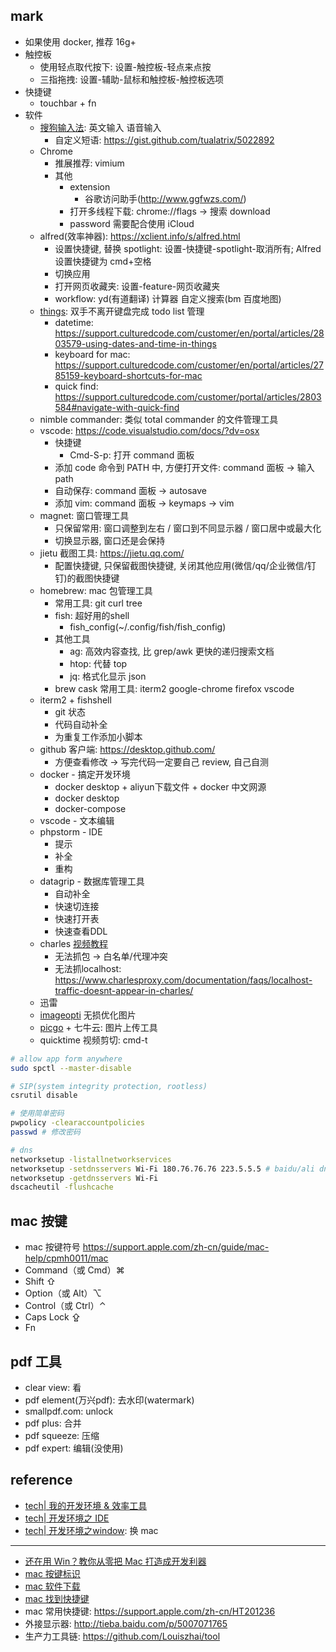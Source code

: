 ## mark

- 如果使用 docker, 推荐 16g+
- 触控板
    - 使用轻点取代按下: 设置-触控板-轻点来点按
    - 三指拖拽: 设置-辅助-鼠标和触控板-触控板选项
- 快捷键
    - touchbar + fn
- 软件
    - [搜狗输入法](https://pinyin.sogou.com/mac/): 英文输入 语音输入
        - 自定义短语: https://gist.github.com/tualatrix/5022892
    - Chrome
        - 推展推荐: vimium
        - 其他
            - extension
                - 谷歌访问助手(http://www.ggfwzs.com/)
            - 打开多线程下载: chrome://flags -> 搜索 download
            - password 需要配合使用 iCloud
    - alfred(效率神器): https://xclient.info/s/alfred.html
        - 设置快捷键, 替换 spotlight: 设置-快捷键-spotlight-取消所有; Alfred设置快捷键为 cmd+空格
        - 切换应用
        - 打开网页收藏夹: 设置-feature-网页收藏夹
        - workflow: yd(有道翻译) 计算器 自定义搜索(bm 百度地图)
    - [things](https://www.jianshu.com/p/4de1ffd3d6d9): 双手不离开键盘完成 todo list 管理
        - datetime: https://support.culturedcode.com/customer/en/portal/articles/2803579-using-dates-and-time-in-things
        - keyboard for mac: https://support.culturedcode.com/customer/en/portal/articles/2785159-keyboard-shortcuts-for-mac
        - quick find: https://support.culturedcode.com/customer/portal/articles/2803584#navigate-with-quick-find
    - nimble commander: 类似 total commander 的文件管理工具
    - vscode: https://code.visualstudio.com/docs/?dv=osx
        - 快捷键
            - Cmd-S-p: 打开 command 面板
        - 添加 code 命令到 PATH 中, 方便打开文件: command 面板 -> 输入 path
        - 自动保存: command 面板 -> autosave
        - 添加 vim: command 面板 -> keymaps -> vim
    - magnet: 窗口管理工具
        - 只保留常用: 窗口调整到左右 / 窗口到不同显示器 / 窗口居中或最大化
        - 切换显示器, 窗口还是会保持
    - jietu 截图工具: https://jietu.qq.com/
        - 配置快捷键, 只保留截图快捷键, 关闭其他应用(微信/qq/企业微信/钉钉)的截图快捷键
    - homebrew: mac 包管理工具
        - 常用工具: git curl tree
        - fish: 超好用的shell
            - fish_config(~/.config/fish/fish_config)
        - 其他工具
            - ag: 高效内容查找, 比 grep/awk 更快的递归搜索文档
            - htop: 代替 top
            - jq: 格式化显示 json
        - brew cask 常用工具: iterm2 google-chrome firefox vscode
    - iterm2 + fishshell
        - git 状态
        - 代码自动补全
        - 为重复工作添加小脚本
    - github 客户端: https://desktop.github.com/
        - 方便查看修改 -> 写完代码一定要自己 review, 自己自测
    - docker - 搞定开发环境
        - docker desktop + aliyun下载文件 + docker 中文网源
        - docker desktop
        - docker-compose
    - vscode - 文本编辑
    - phpstorm - IDE
        - 提示
        - 补全
        - 重构
    - datagrip - 数据库管理工具
        - 自动补全
        - 快速切连接
        - 快速打开表
        - 快速查看DDL
    - charles [视频教程](https://www.cnblogs.com/weimjsam/p/5841816.html)
        - 无法抓包 -> 白名单/代理冲突
        - 无法抓localhost: https://www.charlesproxy.com/documentation/faqs/localhost-traffic-doesnt-appear-in-charles/
    - 迅雷
    - [imageopti](https://imageoptim.com/mac) 无损优化图片
    - [picgo](https://molunerfinn.com/PicGo/) + 七牛云: 图片上传工具
    - quicktime 视频剪切: cmd-t

```bash
# allow app form anywhere
sudo spctl --master-disable

# SIP(system integrity protection, rootless)
csrutil disable

# 使用简单密码
pwpolicy -clearaccountpolicies
passwd # 修改密码

# dns
networksetup -listallnetworkservices
networksetup -setdnsservers Wi-Fi 180.76.76.76 223.5.5.5 # baidu/ali dns
networksetup -getdnsservers Wi-Fi
dscacheutil -flushcache
```

## mac 按键

- mac 按键符号 https://support.apple.com/zh-cn/guide/mac-help/cpmh0011/mac
- Command（或 Cmd）⌘
- Shift ⇧
- Option（或 Alt）⌥
- Control（或 Ctrl）⌃
- Caps Lock ⇪
- Fn

## pdf 工具
- clear view: 看
- pdf element(万兴pdf): 去水印(watermark)
- smallpdf.com: unlock
- pdf plus: 合并
- pdf squeeze: 压缩
- pdf expert: 编辑(没使用)

## reference

- [tech| 我的开发环境 & 效率工具](https://www.jianshu.com/p/1fea03604c19)
- [tech| 开发环境之 IDE](https://www.jianshu.com/p/f9e38793a0d3)
- [tech| 开发环境之window](https://www.jianshu.com/p/3d3f4fd3d568): 换 mac 

---

- [还在用 Win？教你从零把 Mac 打造成开发利器](https://mp.weixin.qq.com/s/qRzpNHZSL6hnZNwUnoaO1g)
- [mac 按键标识](https://blog.csdn.net/HaoDaWang/article/details/78731098)
- [mac 软件下载](https://xclient.info)
- [mac 找到快捷键](https://sspai.com/post/45338)
- mac 常用快捷键: https://support.apple.com/zh-cn/HT201236
- 外接显示器: http://tieba.baidu.com/p/5007071765
- 生产力工具链: https://github.com/Louiszhai/tool